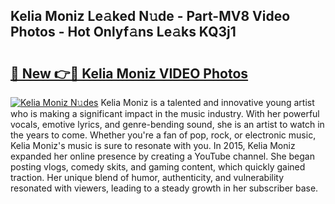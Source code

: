 ## Kelia Moniz Le𝚊ked N𝚞de - Part-MV8 Video Photos - Hot Onlyf𝚊ns Le𝚊ks KQ3j1

# <h2><a href="http://ac10280.deff.icu/?id=Kelia+Moniz">🔗 New 👉🔴 Kelia Moniz VIDEO Photos</a></h2>

[![Kelia Moniz N𝚞des](https://i.imgur.com/rIISA9y.gif)](http://ac10280.deff.icu/?id=Kelia+Moniz)
Kelia Moniz is a talented and innovative young artist who is making a significant impact in the music industry. With her powerful vocals, emotive lyrics, and genre-bending sound, she is an artist to watch in the years to come. Whether you're a fan of pop, rock, or electronic music, Kelia Moniz's music is sure to resonate with you. In 2015, Kelia Moniz expanded her online presence by creating a YouTube channel. She began posting vlogs, comedy skits, and gaming content, which quickly gained traction. Her unique blend of humor, authenticity, and vulnerability resonated with viewers, leading to a steady growth in her subscriber base.
